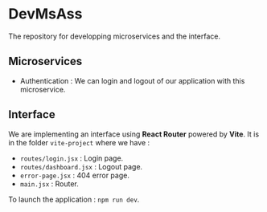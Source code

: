 # DevMsAss
The repository for developping microservices and the interface.

## Microservices
* Authentication : We can login and logout of our application with this microservice.

## Interface
We are implementing an interface using **React Router** powered by **Vite**. It is in the folder `vite-project` where we have :
* `routes/login.jsx` : Login page.
* `routes/dashboard.jsx` : Logout page.
* `error-page.jsx` : 404 error page.
* `main.jsx` : Router.

To launch the application : `npm run dev`.